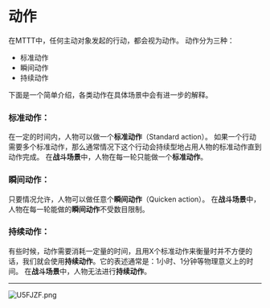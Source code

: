 # 动作

在MTTT中，任何主动对象发起的行动，都会视为动作。
动作分为三种：
* 标准动作
* 瞬间动作
* 持续动作

下面是一个简单介绍，各类动作在具体场景中会有进一步的解释。

### 标准动作：

在一定的时间内，人物可以做一个**标准动作**（Standard action）。
如果一个行动需要多个标准动作，那么通常情况下这个行动会持续型地占用人物的标准动作直到动作完成。
在**战斗场景**中，人物在每一轮只能做一个**标准动作**。


### 瞬间动作：

只要情况允许，人物可以做任意个**瞬间动作**（Quicken action）。
在**战斗场景**中，人物在每一轮能做的**瞬间动作**不受数目限制。


### 持续动作：

有些时候，动作需要消耗一定量的时间，且用X个标准动作来衡量时并不方便的话，我们就会使用**持续动作**。它的表述通常是：1小时、1分钟等物理意义上的时间。
在**战斗场景**中，人物无法进行**持续动作**。

***

<img src="https://s1.ax1x.com/2020/07/20/U5FJZF.png" alt="U5FJZF.png" border="0" />

